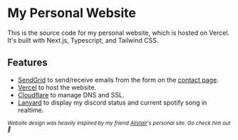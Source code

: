 # My Personal Website

This is the source code for my personal website, which is hosted on Vercel. It's built with Next.js, Typescript, and Tailwind CSS.

## Features

- [SendGrid](https://sendgrid.com/) to send/receive emails from the form on the [contact page](https://solorio.dev/contact).
- [Vercel](https://vercel.com/) to host the website.
- [Cloudflare](https://www.cloudflare.com/) to manage DNS and SSL.
- [Lanyard](https://github.com/Phineas/lanyard) to display my discord status and current spotify song in realtime.

<sub>_Website design was heavily inspired by my friend [Alistair](https://github.com/alii)'s personal site. Go check him out 🙂_</sub>
